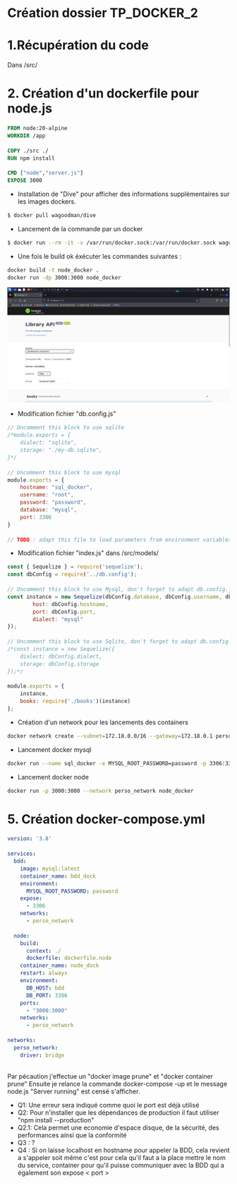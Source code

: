 # Création dossier TP_DOCKER_2
# 1.Récupération du code
Dans /src/

# 2. Création d'un dockerfile pour node.js

```dockerfile
FROM node:20-alpine
WORKDIR /app

COPY ./src ./
RUN npm install

CMD ["node","server.js"]
EXPOSE 3000
```
- Installation de "Dive" pour afficher des informations supplémentaires sur les images dockers.
```bash
$ docker pull wagoodman/dive   
```
- Lancement de la commande par un docker
```bash
$ docker run --rm -it -v /var/run/docker.sock:/var/run/docker.sock wagoodman/dive:latest node_docker
```

- Une fois le build ok éxécuter les commandes suivantes :
```bash
docker build -t node_docker .
docker run -dp 3000:3000 node_docker
```
![node](./node.png)

- Modification fichier "db.config.js"
```js
// Uncomment this block to use sqlite
/*module.exports = {
    dialect: "sqlite",
    storage: "./my-db.sqlite",
}*/

// Uncomment this block to use mysql
module.exports = {
    hostname: "sql_docker",
    username: "root",
    password: "password",
    database: "mysql",
    port: 3306
}

// TODO : adapt this file to load parameters from environment variables (process.env.VARIABLE_NAME)
```
- Modification fichier "index.js" dans /src/models/
```js
const { Sequelize } = require('sequelize');
const dbConfig = require('../db.config');

// Uncomment this block to use Mysql, don't forget to adapt db.config.js
const instance = new Sequelize(dbConfig.database, dbConfig.username, dbConfig.password, {
        host: dbConfig.hostname,
        port: dbConfig.port,
        dialect: "mysql"
});

// Uncomment this block to use Sqlite, don't forget to adapt db.config.js
/*const instance = new Sequelize({
    dialect: dbConfig.dialect,
    storage: dbConfig.storage
});*/

module.exports = {
    instance,
    books: require('./books')(instance)
};
```
- Création d'un network pour les lancements des containers
```bash
docker network create --subnet=172.18.0.0/16 --gateway=172.18.0.1 perso_network
```
- Lancement docker mysql
```bash
docker run --name sql_docker -e MYSQL_ROOT_PASSWORD=password -p 3306:3306 --network perso_network -d mysql:latest
```
- Lancement docker node
```bash
docker run -p 3000:3000 --network perso_network node_docker
```

# 5. Création docker-compose.yml

```yml
version: '3.8'

services:
  bdd:
    image: mysql:latest
    container_name: bdd_dock
    environment:
      MYSQL_ROOT_PASSWORD: password
    expose:
      - 3306
    networks:
      - perso_network

  node:
    build:
      context: ./
      dockerfile: dockerfile.node
    container_name: node_dock
    restart: always
    environment:
      DB_HOST: bdd
      DB_PORT: 3306
    ports:
      - "3000:3000"
    networks:
      - perso_network

networks:
  perso_network:
    driver: bridge
                 
```
Par pécaution j'effectue un "docker image prune" et "docker container prune"
Ensuite je relance la commande docker-compose -up et le message node.js "Server running" est censé s'afficher.


- Q1: Une erreur sera indiqué comme quoi le port est déjà utilisé
- Q2: Pour n'installer que les dépendances de production il faut utiliser "npm install --production"
- Q2.1: Cela permet une economie d'espace disque, de la sécurité, des performances ainsi que la conformité
- Q3 : ?
- Q4 : Si on laisse localhost en hostname pour appeler la BDD, cela revient a s'appeler soit même c'est pour cela qu'il faut a la place mettre le nom du service, container pour qu'il puisse communiquer avec la BDD qui a également son expose < port > 
